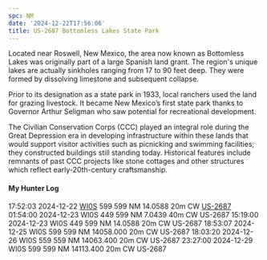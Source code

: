 ```yaml
---
spc: NM
date: '2024-12-22T17:56:06'
title: US-2687 Bottomless Lakes State Park
---
```


Located near Roswell, New Mexico, the area now known as Bottomless Lakes was originally part of a large Spanish land grant. The region's unique lakes are actually sinkholes ranging from 17 to 90 feet deep. They were formed by dissolving limestone and subsequent collapse.

Prior to its designation as a state park in 1933, local ranchers used the land for grazing livestock. It became New Mexico’s first state park thanks to Governor Arthur Seligman who saw potential for recreational development.

The Civilian Conservation Corps (CCC) played an integral role during the Great Depression era in developing infrastructure within these lands that would support visitor activities such as picnicking and swimming facilities; they constructed buildings still standing today. Historical features include remnants of past CCC projects like stone cottages and other structures which reflect early-20th-century craftsmanship.


#### My Hunter Log
17:52:03    2024-12-22    [WI0S](https://www.qrz.com/db/wi0s)    599    599    NM    14.0588    20m    CW    [US-2687](https://pota.app/#/park/US-2687)
01:54:00    2024-12-23    WI0S    449    599    NM    7.0439        40m    CW    US-2687
15:19:00    2024-12-23    WI0S    449    599    NM    14.0588    20m    CW    US-2687
18:53:07     2024-12-25    WI0S    599    599    NM    14058.000    20m    CW    US-2687
18:03:20    2024-12-26    WI0S    559    559    NM    14063.400    20m    CW    US-2687
23:27:00    2024-12-29    WI0S    599    599    NM    14113.400    20m    CW    US-2687
